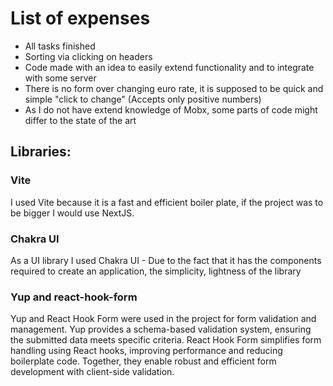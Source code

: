 # List of expenses
- All tasks finished
- Sorting via clicking on headers
- Code made with an idea to easily extend functionality and to integrate with some server
- There is no form over changing euro rate, it is supposed to be quick and simple "click to change" (Accepts only positive numbers)
- As I do not have extend knowledge of Mobx, some parts of code might differ to the state of the art

## Libraries:
### Vite
I used Vite because it is a fast and efficient boiler plate, if the project was to be bigger I would use NextJS.
### Chakra UI
As a UI library I used Chakra UI - Due to the fact that it has the components required to create an application, the simplicity, lightness of the library
### Yup and react-hook-form
Yup and React Hook Form were used in the project for form validation and management. Yup provides a schema-based validation system, ensuring the submitted data meets specific criteria. React Hook Form simplifies form handling using React hooks, improving performance and reducing boilerplate code. Together, they enable robust and efficient form development with client-side validation.
